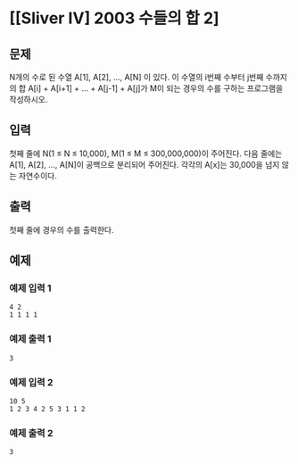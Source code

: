 # [[Sliver IV] 2003 수들의 합 2]

## 문제
N개의 수로 된 수열 A[1], A[2], …, A[N] 이 있다. 이 수열의 i번째 수부터 j번째 수까지의 합 A[i] + A[i+1] + … + A[j-1] + A[j]가 M이 되는 경우의 수를 구하는 프로그램을 작성하시오.

## 입력
첫째 줄에 N(1 ≤ N ≤ 10,000), M(1 ≤ M ≤ 300,000,000)이 주어진다. 다음 줄에는 A[1], A[2], …, A[N]이 공백으로 분리되어 주어진다. 각각의 A[x]는 30,000을 넘지 않는 자연수이다.

## 출력
첫째 줄에 경우의 수를 출력한다.

## 예제
### 예제 입력 1
```
4 2
1 1 1 1
```

### 예제 출력 1
```
3
```

### 예제 입력 2
```
10 5
1 2 3 4 2 5 3 1 1 2
```

### 예제 출력 2
```
3
```